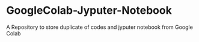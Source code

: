 # GoogleColab-Jyputer-Notebook
A Repository to store duplicate of codes and jyputer notebook from Google Colab
